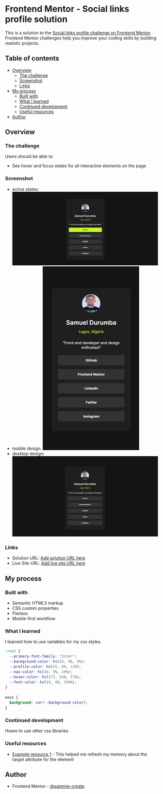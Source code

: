 # Frontend Mentor - Social links profile solution

This is a solution to the [Social links profile challenge on Frontend Mentor](https://www.frontendmentor.io/challenges/social-links-profile-UG32l9m6dQ). Frontend Mentor challenges help you improve your coding skills by building realistic projects.

## Table of contents

- [Overview](#overview)
  - [The challenge](#the-challenge)
  - [Screenshot](#screenshot)
  - [Links](#links)
- [My process](#my-process)
  - [Built with](#built-with)
  - [What I learned](#what-i-learned)
  - [Continued development](#continued-development)
  - [Useful resources](#useful-resources)
- [Author](#author)

## Overview

### The challenge

Users should be able to:

- See hover and focus states for all interactive elements on the page

### Screenshot

- active states: ![](./design/social-links-profile-active-states-design.png)
- mobile design: ![](./design/social-links-profile-mobile-design.png)
- desktop design: ![](./design/social-links-profile-desktop-design.png)

### Links

- Solution URL: [Add solution URL here](https://your-solution-url.com)
- Live Site URL: [Add live site URL here](https://your-live-site-url.com)

## My process

### Built with

- Semantic HTML5 markup
- CSS custom properties
- Flexbox
- Mobile-first workflow

### What I learned

I learned how to use variables for my css styles.

```css
:root {
  --primary-font-family: "Inter";
  --background-color: hsl(0, 0%, 8%);
  --profile-color: hsl(0, 0%, 12%);
  --nav-color: hsl(0, 0%, 20%);
  --hover-color: hsl(75, 94%, 57%);
  --font-color: hsl(0, 0%, 100%);
}

main {
  background: var(--background-color);
}
```

### Continued development

Howw to use other css libraries

### Useful resources

- [Example resource 1](www.w3schools.com) - This helped me refresh my memory about the target attribute for the <a> element

## Author

- Frontend Mentor - [@sammie-create](https://www.frontendmentor.io/profile/sammie-create)
